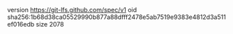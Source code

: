 version https://git-lfs.github.com/spec/v1
oid sha256:1b68d38ca05529990b877a88dfff2478e5ab7519e9383e4812d3a511ef016edb
size 2078
